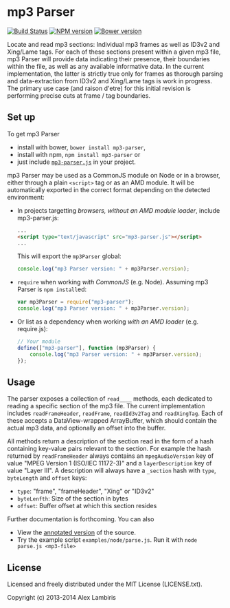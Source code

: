 mp3 Parser
==========

[![Build Status](https://travis-ci.org/biril/mp3-parser.png)](https://travis-ci.org/biril/mp3-parser)
[![NPM version](https://badge.fury.io/js/mp3-parser.png)](http://badge.fury.io/js/mp3-parser)
[![Bower version](https://badge.fury.io/bo/mp3-parser.png)](http://badge.fury.io/bo/mp3-parser)

Locate and read mp3 sections: Individual mp3 frames as well as ID3v2 and Xing/Lame tags. For each of
these sections present within a given mp3 file, mp3 Parser will provide data indicating their
presence, their boundaries within the file, as well as any available informative data. In the
current implementation, the latter is strictly true only for frames as thorough parsing and
data-extraction from ID3v2 and Xing/Lame tags is work in progress. The primary use case (and raison
d'etre) for this initial revision is performing precise cuts at frame / tag boundaries.


Set up
------

To get mp3 Parser

* install with bower, `bower install mp3-parser`,
* install with npm, `npm install mp3-parser` or
* just include [`mp3-parser.js`](https://raw.github.com/biril/mp3-parser/master/mp3-parser.js)
    in your project.

mp3 Parser may be used as a CommonJS module on Node or in a browser, either through a plain
`<script>` tag or as an AMD module. It will be automatically exported in the correct format
depending on the detected environment:

* In projects targetting _browsers, without an AMD module loader_, include mp3-parser.js:

    ```html
    ...
    <script type="text/javascript" src="mp3-parser.js"></script>
    ...
    ```

    This will export the `mp3Parser` global:

    ```javascript
    console.log("mp3 Parser version: " + mp3Parser.version);
    ```

* `require` when working _with CommonJS_ (e.g. Node). Assuming mp3 Parser is `npm install`ed:

    ```javascript
    var mp3Parser = require("mp3-parser");
    console.log("mp3 Parser version: " + mp3Parser.version);
    ```

* Or list as a dependency when working *with an AMD loader* (e.g. require.js):

    ```javascript
    // Your module
    define(["mp3-parser"], function (mp3Parser) {
    	console.log("mp3 Parser version: " + mp3Parser.version);
    });
    ```


Usage
-----

The parser exposes a collection of `read____` methods, each dedicated to reading a specific section
of the mp3 file. The current implementation includes `readFrameHeader`, `readFrame`, `readId3v2Tag`
and `readXingTag`. Each of these accepts a DataView-wrapped ArrayBuffer, which should contain the
actual mp3 data, and optionally an offset into the buffer.

All methods return a description of the section read in the form of a hash containing key-value
pairs relevant to the section. For example the hash returned by `readFrameHeader` always contains
an `mpegAudioVersion` key of value "MPEG Version 1 (ISO/IEC 11172-3)" and a `layerDescription` key
of value "Layer III". A description will always have a `_section` hash with `type`, `byteLength`
and `offset` keys:

* `type`: "frame", "frameHeader", "Xing" or "ID3v2"
* `byteLenfth`: Size of the section in bytes
* `offset`: Buffer offset at which this section resides

Further documentation is forthcoming. You can also

* View the [annotated version](http://biril.github.io/mp3-parser/) of the source.
* Try the example script `examples/node/parse.js`. Run it with `node parse.js <mp3-file>`


License
-------

Licensed and freely distributed under the MIT License (LICENSE.txt).

Copyright (c) 2013-2014 Alex Lambiris
